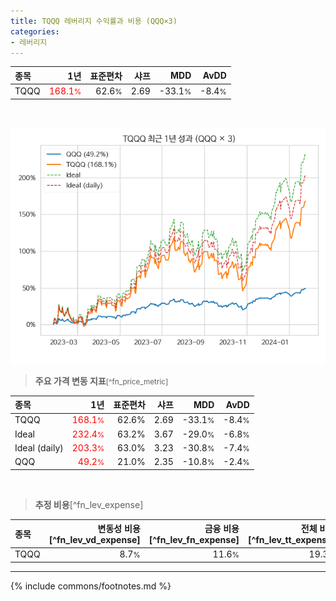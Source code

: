 ```yaml
---
title: TQQQ 레버리지 수익률과 비용 (QQQ×3)
categories:
- 레버리지
---
```


| **종목** | **1년** | **표준편차** | **샤프** | **MDD** | **AvDD** |
| :------------ | ------: | -----------: | -------: | ------: | -------: |
| TQQQ | <span style="color: red">168.1<small>%</small></span> | 62.6<small>%</small> | 2.69 | -33.1<small>%</small> | -8.4<small>%</small> |

<!-- more -->

<br>

![TQQQ](/lev/images/tqqq.png)

> **주요 가격 변동 지표**<small>[^fn_price_metric]</small>


| **종목** | **1년** | **표준편차** | **샤프** | **MDD** | **AvDD** |
| :------------ | ------: | -----------: | -------: | ------: | -------: |
| TQQQ | <span style="color: red">168.1<small>%</small></span> | 62.6% | 2.69 | -33.1<small>%</small> | -8.4<small>%</small> |
| Ideal | <span style="color: red">232.4<small>%</small></span> | 63.2% | 3.67 | -29.0<small>%</small> | -6.8<small>%</small> |
| Ideal (daily) | <span style="color: red">203.3<small>%</small></span> | 63.0% | 3.23 | -30.8<small>%</small> | -7.4<small>%</small> |
| QQQ | <span style="color: red">49.2<small>%</small></span> | 21.0% | 2.35 | -10.8<small>%</small> | -2.4<small>%</small> |

<br>

> **추정 비용**[^fn_lev_expense]<a id="expense"></a>

| **종목** | **변동성 비용**[^fn_lev_vd_expense] | **금융 비용**[^fn_lev_fn_expense] | **전체 비용**[^fn_lev_tt_expense] |
| :------------ | ------: | -----------: | -------: |
| TQQQ | 8.7<small>%</small> | 11.6<small>%</small> | 19.3<small>%</small> |

---
{% include commons/footnotes.md %}
